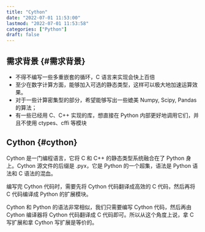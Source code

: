 ```yaml
---
title: "Cython"
date: "2022-07-01 11:53:00"
lastmod: "2022-07-01 11:53:58"
categories: ["Python"]
draft: false
---
```


## 需求背景 {#需求背景}

-   不得不编写一些多重嵌套的循环，C 语言来实现会快上百倍
-   至少在数字计算方面，能够加入可选的静态类型，这样可以极大地加速运算效果。
-   对于一些计算密集型的部分，希望能够写出一些媲美 Numpy, Scipy, Pandas 的算法；
-   有一些已经用 C、C++ 实现的库，想直接在 Python 内部更好地调用它们，并且不使用 ctypes、cffi 等模块


## Cython {#cython}

Cython 是一门编程语言，它将 C 和 C++ 的静态类型系统融合在了 Python 身上。Cython 源文件的后缀是 .pyx，它是 Python 的一个超集，语法是 Python 语法和 C 语法的混血。

编写完 Cython 代码时，需要先将 Cython 代码翻译成高效的 C 代码，然后再将 C 代码编译成 Python 的扩展模块。

Cython 和 Python 的语法非常相似，我们只需要编写 Cython 代码，然后再由 Cython 编译器将 Cython 代码翻译成 C 代码即可。所以从这个角度上说，拿 C 写扩展和拿 Cython 写扩展是等价的。